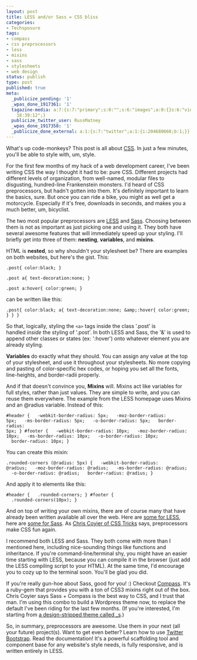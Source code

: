 ```yaml
---
layout: post
title: LESS and/or Sass = CSS bliss
categories:
- Techsposure
tags:
- compass
- css preprocessors
- less
- mixins
- sass
- stylesheets
- web design
status: publish
type: post
published: true
meta:
  _publicize_pending: '1'
  _wpas_done_1917361: '1'
  tagazine-media: a:7:{s:7:"primary";s:0:"";s:6:"images";a:0:{}s:6:"videos";a:0:{}s:11:"image_count";i:0;s:6:"author";s:8:"35796325";s:7:"blog_id";s:8:"41621342";s:9:"mod_stamp";s:19:"2013-05-11
    18:39:12";}
  publicize_twitter_user: RussMatney
  _wpas_done_1917358: '1'
  _publicize_done_external: a:1:{s:7:"twitter";a:1:{i:204680660;b:1;}}
---
```

What's up code-monkeys? This post is all about <a title="Wikipedia - Cascading style sheets" href="https://en.wikipedia.org/wiki/Cascading_Style_Sheets">CSS</a>. In just a few minutes, you'll be able to style with, um, style.

For the first few months of my hack of a web development career, I've been writing CSS the way I thought it had to be: pure CSS. Different projects had different levels of organization, from well-named, modular files to disgusting, hundred-line Frankenstein monsters. I'd heard of CSS preprocessors, but hadn't gotten into them. It's definitely important to learn the basics, sure. But once you can ride a bike, you might as well get a motorcycle. Especially if it's free, downloads in seconds, and makes you a much better, um, bicyclist.

The two most popular preprocessors are <a title="LESS CSS" href="http://lesscss.org/">LESS</a> and <a title="Sass CSS" href="http://sass-lang.com/">Sass</a>. Choosing between them is not as important as just picking one and using it. They both have several awesome features that will immediately speed up your styling. I'll briefly get into three of them: <strong>nesting</strong>, <strong>variables</strong>, and <strong>mixins</strong>.

HTML is <strong>nested</strong>, so why shouldn't your stylesheet be? There are examples on both websites, but here's the gist. This:

`
.post{
	color:black;
}
`

`
.post a{
	text-decoration:none;
}
`

`
.post a:hover{
	color:green;
}
`

can be written like this:

`.post{
	color:black;
	a{
		text-decoration:none;
		&amp;:hover{
			color:green;
		}
	}
}`

So that, logically, styling the `<a>` tags inside the class '.post' is handled <em>inside</em> the styling of '.post'. In both LESS and Sass, the '&amp;' is used to append other classes or states (ex: ':hover') onto whatever element you are already styling.

<strong>Variables</strong> do exactly what they should. You can assign any value at the top of your stylesheet, and use it throughout your stylesheets. No more copying and pasting of color-specific hex codes, or hoping you set all the fonts, line-heights, and border-radii properly.

And if that doesn't convince you, <strong>Mixins</strong> will. Mixins act like variables for full styles, rather than just values. They are simple to write, and you can reuse them everywhere. The example from the LESS homepage uses Mixins and an @radius variable. Instead of this:

<code>#header {
&nbsp;&nbsp;-webkit-border-radius: 5px;
&nbsp;&nbsp;-moz-border-radius: 5px;
&nbsp;&nbsp;-ms-border-radius: 5px;
&nbsp;&nbsp;-o-border-radius: 5px;
&nbsp;&nbsp;border-radius: 5px;
}
#footer {
&nbsp;&nbsp;-webkit-border-radius: 10px;
&nbsp;&nbsp;-moz-border-radius: 10px;
&nbsp;&nbsp;-ms-border-radius: 10px;
&nbsp;&nbsp;-o-border-radius: 10px;
&nbsp;&nbsp;border-radius: 10px;
}</code>

You can create this mixin:

<code>.rounded-corners (@radius: 5px) {
&nbsp;&nbsp;-webkit-border-radius: @radius;
&nbsp;&nbsp;-moz-border-radius: @radius;
&nbsp;&nbsp;-ms-border-radius: @radius;
&nbsp;&nbsp;-o-border-radius: @radius;
&nbsp;&nbsp;border-radius: @radius;
}</code>

And apply it to elements like this:

<code>#header {
&nbsp;&nbsp;.rounded-corners;
}
#footer {
&nbsp;&nbsp;.rounded-corners(10px);
}</code>

And on top of writing your own mixins, there are of course many that have already been written available all over the web. Here are <a title="Less elements" href="http://lesselements.com/">some for LESS</a>, here are <a title="Compass Sass" href="http://compass-style.org/">some for Sass</a>. As <a title="CSS Tricks" href="http://css-tricks.com/">Chris Coyier of CSS Tricks</a> says, preprocessors make CSS fun again.

I recommend both LESS and Sass. They both come with more than I mentioned here, including nice-sounding things like functions and inheritance. If you're command-line/terminal shy, you might have an easier time starting with LESS, because you can compile it in the browser (just add the LESS compiling script to your HTML). At the same time, I'd encourage you to cozy up to the terminal soon. You'll be glad you did.

If you're really gun-hoe about Sass, good for you! :) Checkout <a title="Compass sass" href="http://compass-style.org/">Compass</a>. It's a ruby-gem that provides you with a ton of CSS3 mixins right out of the box. Chris Coyier says Sass + Compass is the best way to CSS, and I trust that man. I'm using this combo to build a Wordpress theme now, to replace the default I've been riding for the last few months. (If you're interested, I'm starting from <a title="Underscore S" href="http://underscores.me/">a design-stripped theme called _s</a>.)

So, in summary, preprocessors are awesome. Use them in your next (all your future) project(s). Want to get even better? Learn how to use <a title="Twitter Bootstrap" href="http://twitter.github.io/bootstrap/">Twitter Bootstrap</a>. Read the documentation! It's a powerful scaffolding tool and component base for any website's style needs, is fully responsive, and is written entirely in LESS.
